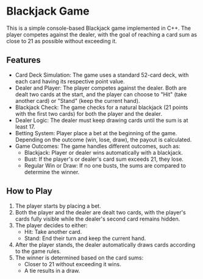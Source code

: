# Blackjack Game
This is a simple console-based Blackjack game implemented in C++. The player competes against the dealer, with the goal of reaching a card sum as close to 21 as possible without exceeding it.

## Features
- Card Deck Simulation: The game uses a standard 52-card deck, with each card having its respective point value.
- Dealer and Player: The player competes against the dealer. Both are dealt two cards at the start, and the player can choose to "Hit" (take another card) or "Stand" (keep the current hand).
- Blackjack Check: The game checks for a natural blackjack (21 points with the first two cards) for both the player and the dealer.
- Dealer Logic: The dealer must keep drawing cards until the sum is at least 17.
- Betting System: Player place a bet at the beginning of the game. Depending on the outcome (win, lose, draw), the payout is calculated.
- Game Outcomes: The game handles different outcomes, such as:
  - Blackjack: Player or dealer wins automatically with a blackjack.
  - Bust: If the player's or dealer's card sum exceeds 21, they lose.
  - Regular Win or Draw: If no one busts, the sums are compared to determine the winner.

## How to Play
1. The player starts by placing a bet.
2. Both the player and the dealer are dealt two cards, with the player's cards fully visible while the dealer's second card remains hidden.
3. The player decides to either:
   - Hit: Take another card.
   - Stand: End their turn and keep the current hand.
4. After the player stands, the dealer automatically draws cards according to the game rules.
5. The winner is determined based on the card sums:
   - Closer to 21 without exceeding it wins.
   - A tie results in a draw.
